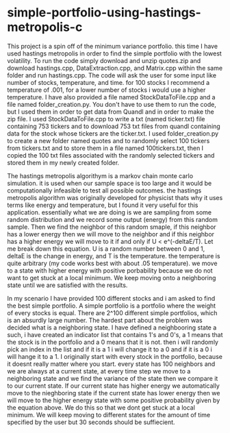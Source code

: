# simple-portfolio-using-hastings-metropolis-c

This project is a spin off of the minimum variance portfolio. this time I have used hastings metropolis in order to find the simple portfolio with the lowest volatility. To run the code simply download and unzip quotes.zip and download hastings.cpp, DataExtraction.cpp, and Matrix.cpp within the same folder and run hastings.cpp. The code will ask the user for some input like number of stocks, temperature, and time. for 100 stocks I recommend a temperature of .001, for a lower number of stocks i would use a higher temperature. I have also provided a file named StockDataToFile.cpp and a file named folder_creation.py. You don't have to use them to run the code, but I used them in order to get data from Quandl and in order to make the zip file. I used StockDataToFile.cpp to write a txt (named ticker.txt) file containing 753 tickers and to download 753 txt files from quandl containing data for the stock whose tickers are the ticker.txt. I used folder_creation.py to create a new folder named quotes and to randomly select 100 tickers from tickers.txt and to store them in a file named 100tickers.txt, then I copied the 100 txt files associated with the randomly selected tickers and stored them in my newly created folder.

The hastings metropolis algorithym is a markov chain monte carlo simulation. it is used when our sample space is too large and it would be computationally infeasible to test all possible outcomes. the hastings metropolis algorithm was originally developed for physicist thats why it uses terms like energy and temperature, but I found it very useful for this application. essentially what we are doing is we are sampling from some random distribution and we record some output (energy) from this random sample. Then we find the neighbor of this random smaple, if this neighbor has a lower energy then we will move to the neighbor and if this neighbor has a higher energy we will move to it if and only if U < e^(-deltaE/T). Let me break down this equation. U is a random number between 0 and 1, deltaE is the change in energy, and T is the temperature. the temperature is quite arbitrary (my code works best with about .05 temperature). we move to a state with higher energy with positive porbability because we do not want to get stuck at a local minimum. We keep moving onto a neighboring state until we are satisfied with the results.

In my scenario I have provided 100 different stocks and i am asked to find the best simple portfolio. A simple portfolio is a portfolio where the weight of every stocks is equal. There are 2^100 different simple portfolios, which is an absurdly large number. The hardest part about the problem was decided what is a neighboring state. I have defined a neighbooring state a such, i have created an indicator list that contains 1's and 0's, a 1 means that the stock is in the portfolio and a 0 means that it is not. then i will randomly pick an index in the list and if it is a 1 i will change it to a 0 and if it is a 0 i will hange it to a 1. I originally start with every stock in the portfolio, because it doesnt really matter where you start. every state has 100 neighbors and we are always at a current state, at every time step we move to a neighboring state and we find the variance of the state then we compare it to our current state. If our current state has higher energy we automatically move to the nieghboring state if the current state has lower energy then we will move to the higher energy state with some positive probability given by the equation above. We do this so that we dont get stuck at a local minimum. We will keep moving to different states for the amount of time specified by the user but 30 seconds should be suffiecient.
